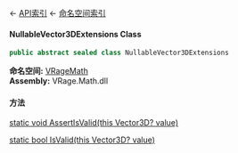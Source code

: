 ← [API索引](Api-Index) ← [命名空间索引](Namespace-Index)

#### NullableVector3DExtensions Class

```csharp
public abstract sealed class NullableVector3DExtensions
```

**命名空间:** [VRageMath](VRageMath)  
**Assembly:** VRage.Math.dll

#### 方法

[static void AssertIsValid(this Vector3D? value)](VRageMath.NullableVector3DExtensions.AssertIsValid)

> 

[static bool IsValid(this Vector3D? value)](VRageMath.NullableVector3DExtensions.IsValid)

> 

